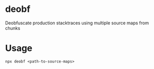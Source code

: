 # deobf
Deobfuscate production stacktraces using multiple source maps from chunks

# Usage

```shell
npx deobf <path-to-source-maps> 
```
